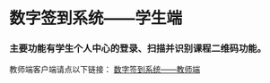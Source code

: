 # 数字签到系统——学生端
### 主要功能有学生个人中心的登录、扫描并识别课程二维码功能。
教师端客户端请点以下链接：
[数字签到系统——教师端](https://github.com/VOREVER/SignIn-Teacher)
